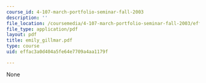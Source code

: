 ```yaml
---
course_id: 4-107-march-portfolio-seminar-fall-2003
description: ''
file_location: /coursemedia/4-107-march-portfolio-seminar-fall-2003/effac3a0d404a5fe64e7709a4aa1179f_emily_gillmar.pdf
file_type: application/pdf
layout: pdf
title: emily_gillmar.pdf
type: course
uid: effac3a0d404a5fe64e7709a4aa1179f

---
```

None